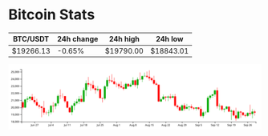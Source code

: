 # Bitcoin Stats

BTC/USDT|24h change|24h high|24h low|
|---|---|---|---|
|$19266.13|-0.65%|$19790.00|$18843.01|

<img src="./chart.svg">
